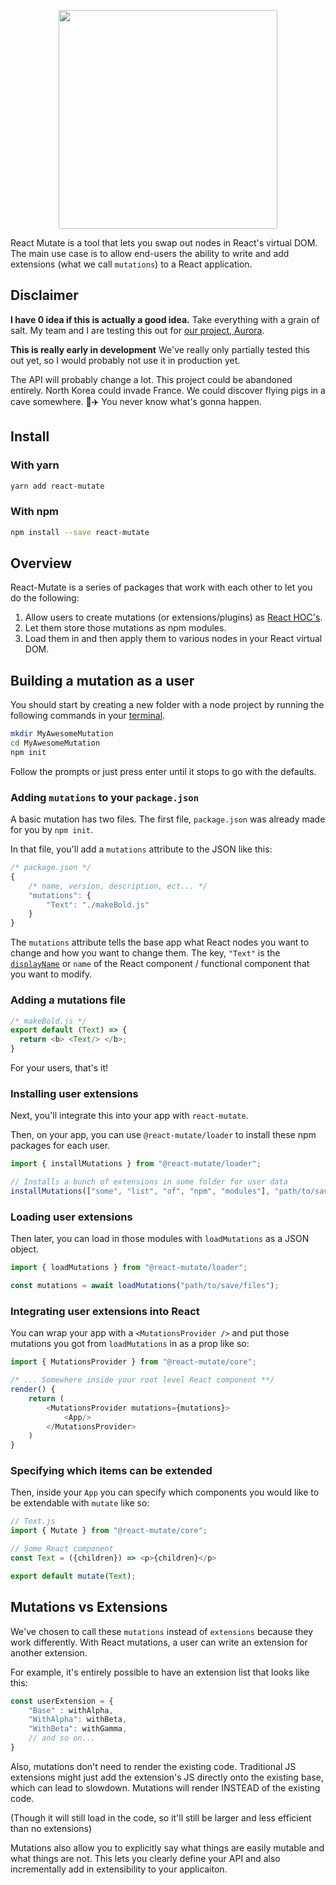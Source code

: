 <p align="center">
  <img src="https://i.imgur.com/003JozN.png" width="350px" />
</p>

React Mutate is a tool that lets you swap out nodes in React's virtual DOM. The main use case is to allow end-users the ability to write and add extensions (what we call `mutations`) to a React application. 

## Disclaimer

**I have 0 idea if this is actually a good idea.** Take everything with a grain of salt. My team and I are testing this out for [our project, Aurora](https://github.com/tundra-code/aurora).

**This is really early in development** We've really only partially tested this out yet, so I would probably not use it in production yet. 

The API will probably change a lot. This project could be abandoned entirely. North Korea could invade France. We could discover flying pigs in a cave somewhere. 🐷✈️ You never know what's gonna happen. 

## Install

### With yarn

``` sh
yarn add react-mutate
```

### With npm

``` sh
npm install --save react-mutate
```

## Overview

React-Mutate is a series of packages that work with each other to let you do the following:
1. Allow users to create mutations (or extensions/plugins) as [React HOC's](https://reactjs.org/docs/higher-order-components.html).
2. Let them store those mutations as npm modules.
3. Load them in and then apply them to various nodes in your React virtual DOM.

## Building a mutation as a user

You should start by creating a new folder with a node project by running the following commands in your [terminal](http://www.macworld.co.uk/feature/mac-software/how-use-terminal-on-mac-3608274/).

``` sh
mkdir MyAwesomeMutation
cd MyAwesomeMutation
npm init
```

Follow the prompts or just press enter until it stops to go with the defaults. 

### Adding `mutations` to your `package.json`
A basic mutation has two files. The first file, `package.json` was already made for you by `npm init`. 

In that file, you'll add a `mutations` attribute to the JSON like this:

``` js
/* package.json */
{
    /* name, version, description, ect... */
    "mutations": {
        "Text": "./makeBold.js"
    }
}
```

The `mutations` attribute tells the base app what React nodes you want to change and how you want to change them. The key, `"Text"` is the [`displayName`](https://reactjs.org/docs/react-component.html#displayname) or `name` of the React component / functional component that you want to modify. 

### Adding a mutations file

``` js
/* makeBold.js */
export default (Text) => {
  return <b> <Text/> </b>;
}
```

For your users, that's it! 

### Installing user extensions
Next, you'll integrate this into your app with `react-mutate`. 

Then, on your app, you can use `@react-mutate/loader` to install these npm packages for each user. 

``` js
import { installMutations } from "@react-mutate/loader";

// Installs a bunch of extensions in some folder for user data
installMutations(["some", "list", "of", "npm", "modules"], "path/to/save/files"); 
```

### Loading user extensions

Then later, you can load in those modules with `loadMutations` as a JSON object. 

``` js
import { loadMutations } from "@react-mutate/loader";

const mutations = await loadMutations("path/to/save/files");
```

### Integrating user extensions into React
You can wrap your app with a `<MutationsProvider />` and put those mutations you got from `loadMutations` in as a prop like so:

``` js
import { MutationsProvider } from "@react-mutate/core";

/* ... Somewhere inside your root level React component **/ 
render() {
    return (
        <MutationsProvider mutations={mutations}>
            <App/>
        </MutationsProvider>
    )
}
```

### Specifying which items can be extended
Then, inside your `App` you can specify which components you would like to be extendable with `mutate` like so:

``` js
// Text.js 
import { Mutate } from "@react-mutate/core";

// Some React component 
const Text = ({children}) => <p>{children}</p>

export default mutate(Text);
```

## Mutations vs Extensions
We've chosen to call these `mutations` instead of `extensions` because they work differently. With React mutations, a user can write an extension for another extension. 

For example, it's entirely possible to have an extension list that looks like this:

``` js
const userExtension = {
    "Base" : withAlpha,
    "WithAlpha": withBeta,
    "WithBeta": withGamma,
    // and so on...
}
```

Also, mutations don't need to render the existing code. Traditional JS extensions might just add the extension's JS directly onto the existing base, which can lead to slowdown. Mutations will render INSTEAD of the existing code. 

(Though it will still load in the code, so it'll still be larger and less efficient than no extensions)

Mutations also allow you to explicitly say what things are easily mutable and what things are not. This lets you clearly define your API and also incrementally add in extensibility to your applicaiton. 
